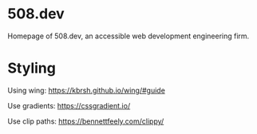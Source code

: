 # 508.dev
Homepage of 508.dev, an accessible web development engineering firm.

# Styling

Using wing: https://kbrsh.github.io/wing/#guide

Use gradients: https://cssgradient.io/

Use clip paths: https://bennettfeely.com/clippy/
